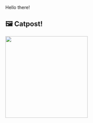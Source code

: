 Hello there!



## 🖼️ Catpost!

<sub>
    <img src="https://cdn2.thecatapi.com/images/J-yqiiK5z.jpg" height="256">
</sub>

